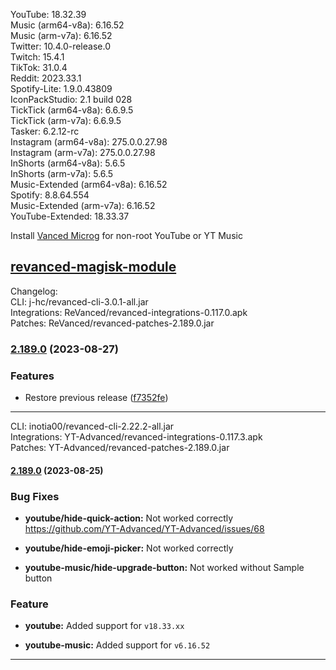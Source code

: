 YouTube: 18.32.39  
Music (arm64-v8a): 6.16.52  
Music (arm-v7a): 6.16.52  
Twitter: 10.4.0-release.0  
Twitch: 15.4.1  
TikTok: 31.0.4  
Reddit: 2023.33.1  
Spotify-Lite: 1.9.0.43809  
IconPackStudio: 2.1 build 028  
TickTick (arm64-v8a): 6.6.9.5  
TickTick (arm-v7a): 6.6.9.5  
Tasker: 6.2.12-rc  
Instagram (arm64-v8a): 275.0.0.27.98  
Instagram (arm-v7a): 275.0.0.27.98  
InShorts (arm64-v8a): 5.6.5  
InShorts (arm-v7a): 5.6.5  
Music-Extended (arm64-v8a): 6.16.52  
Spotify: 8.8.64.554  
Music-Extended (arm-v7a): 6.16.52  
YouTube-Extended: 18.33.37  

Install [Vanced Microg](https://github.com/TeamVanced/VancedMicroG/releases) for non-root YouTube or YT Music  

[revanced-magisk-module](https://github.com/j-hc/revanced-magisk-module)  
---
Changelog:  
CLI: j-hc/revanced-cli-3.0.1-all.jar  
Integrations: ReVanced/revanced-integrations-0.117.0.apk  
Patches: ReVanced/revanced-patches-2.189.0.jar  

### [2.189.0](https://github.com/ReVanced/revanced-patches/compare/v2.188.1...v2.189.0) (2023-08-27)
### Features
* Restore previous release ([f7352fe](https://github.com/ReVanced/revanced-patches/commit/f7352feb6e9604162b52072d74310b9e3067bc69))

---
CLI: inotia00/revanced-cli-2.22.2-all.jar  
Integrations: YT-Advanced/revanced-integrations-0.117.3.apk  
Patches: YT-Advanced/revanced-patches-2.189.0.jar  

#### [2.189.0](https://github.com/YT-Advanced/ReX-patches/compare/v2.188.2...v2.189.0) (2023-08-25)


### Bug Fixes

* **youtube/hide-quick-action:** Not worked correctly https://github.com/YT-Advanced/YT-Advanced/issues/68

* **youtube/hide-emoji-picker:** Not worked correctly

* **youtube-music/hide-upgrade-button:** Not worked without Sample button

### Feature

* **youtube:** Added support for `v18.33.xx`

* **youtube-music:** Added support for `v6.16.52`
---  
